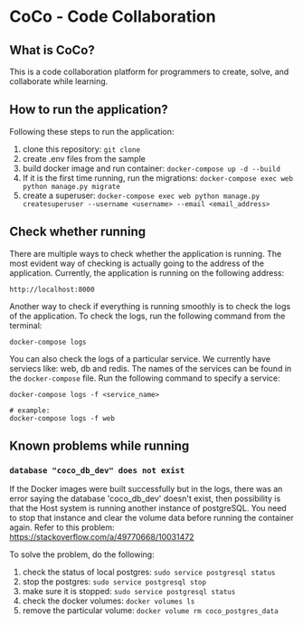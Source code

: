 # CoCo - Code Collaboration

## What is CoCo?
This is a code collaboration platform for programmers to create, solve, and collaborate while learning.

## How to run the application?
Following these steps to run the application:

1. clone this repository: `git clone `
2. create .env files from the sample
3. build docker image and run container: `docker-compose up -d --build`
4. If it is the first time running, run the migrations: `docker-compose exec web python manage.py migrate`
5. create a superuser: `docker-compose exec web python manage.py createsuperuser --username <username> --email <email_address>`

## Check whether running
There are multiple ways to check whether the application is running. The most evident way of checking is actually going to the address of the application. Currently, the application is running on the following address:

`http://localhost:8000`

Another way to check if everything is running smoothly is to check the logs of the application. To check the logs, run the following command from the terminal:
```
docker-compose logs
```

You can also check the logs of a particular service. We currently have serviecs like: web, db and redis. The names of the services can be found in the `docker-compose` file. Run the following command to specify a service:
```
docker-compose logs -f <service_name>

# example: 
docker-compose logs -f web
```

## Known problems while running

### `database "coco_db_dev" does not exist`
If the Docker images were built successfully but in the logs, there was an error saying the database 'coco_db_dev' doesn't exist, then possibility is that the Host system is running another instance of postgreSQL. You need to stop that instance and clear the volume data before running the container again. Refer to this problem: https://stackoverflow.com/a/49770668/10031472

To solve the problem, do the following:

1. check the status of local postgres: `sudo service postgresql status`
2. stop the postgres: `sudo service postgresql stop`
3. make sure it is stopped: `sudo service postgresql status`
4. check the docker volumes: `docker volumes ls`
5. remove the particular volume: `docker volume rm coco_postgres_data`
